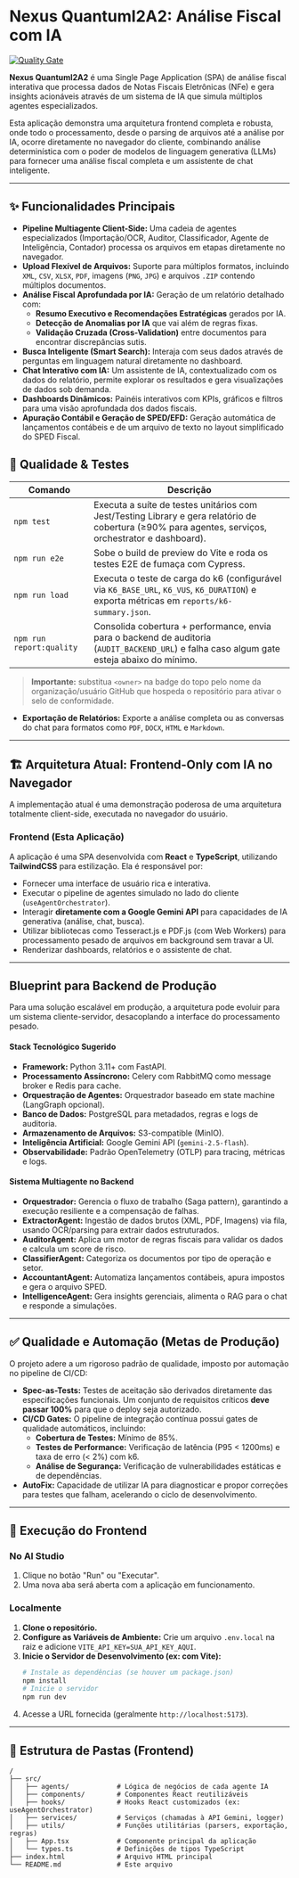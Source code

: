 # Nexus QuantumI2A2: Análise Fiscal com IA

[![Quality Gate](https://github.com/<owner>/Nexus-QuantumI2A2/actions/workflows/ci.yml/badge.svg)](https://github.com/<owner>/Nexus-QuantumI2A2/actions/workflows/ci.yml)

**Nexus QuantumI2A2** é uma Single Page Application (SPA) de análise fiscal interativa que processa dados de Notas Fiscais Eletrônicas (NFe) e gera insights acionáveis através de um sistema de IA que simula múltiplos agentes especializados.

Esta aplicação demonstra uma arquitetura frontend completa e robusta, onde todo o processamento, desde o parsing de arquivos até a análise por IA, ocorre diretamente no navegador do cliente, combinando análise determinística com o poder de modelos de linguagem generativa (LLMs) para fornecer uma análise fiscal completa e um assistente de chat inteligente.

---

## ✨ Funcionalidades Principais

*   **Pipeline Multiagente Client-Side:** Uma cadeia de agentes especializados (Importação/OCR, Auditor, Classificador, Agente de Inteligência, Contador) processa os arquivos em etapas diretamente no navegador.
*   **Upload Flexível de Arquivos:** Suporte para múltiplos formatos, incluindo `XML`, `CSV`, `XLSX`, `PDF`, imagens (`PNG`, `JPG`) e arquivos `.ZIP` contendo múltiplos documentos.
*   **Análise Fiscal Aprofundada por IA:** Geração de um relatório detalhado com:
    *   **Resumo Executivo e Recomendações Estratégicas** gerados por IA.
    *   **Detecção de Anomalias por IA** que vai além de regras fixas.
    *   **Validação Cruzada (Cross-Validation)** entre documentos para encontrar discrepâncias sutis.
*   **Busca Inteligente (Smart Search):** Interaja com seus dados através de perguntas em linguagem natural diretamente no dashboard.
*   **Chat Interativo com IA:** Um assistente de IA, contextualizado com os dados do relatório, permite explorar os resultados e gera visualizações de dados sob demanda.
*   **Dashboards Dinâmicos:** Painéis interativos com KPIs, gráficos e filtros para uma visão aprofundada dos dados fiscais.
*   **Apuração Contábil e Geração de SPED/EFD:** Geração automática de lançamentos contábeis e de um arquivo de texto no layout simplificado do SPED Fiscal.

## 🧪 Qualidade & Testes

| Comando | Descrição |
| --- | --- |
| `npm test` | Executa a suíte de testes unitários com Jest/Testing Library e gera relatório de cobertura (≥90% para agentes, serviços, orchestrator e dashboard). |
| `npm run e2e` | Sobe o build de preview do Vite e roda os testes E2E de fumaça com Cypress. |
| `npm run load` | Executa o teste de carga do k6 (configurável via `K6_BASE_URL`, `K6_VUS`, `K6_DURATION`) e exporta métricas em `reports/k6-summary.json`. |
| `npm run report:quality` | Consolida cobertura + performance, envia para o backend de auditoria (`AUDIT_BACKEND_URL`) e falha caso algum gate esteja abaixo do mínimo. |

> **Importante:** substitua `<owner>` na badge do topo pelo nome da organização/usuário GitHub que hospeda o repositório para ativar o selo de conformidade.
*   **Exportação de Relatórios:** Exporte a análise completa ou as conversas do chat para formatos como `PDF`, `DOCX`, `HTML` e `Markdown`.

---

## 🏗️ Arquitetura Atual: Frontend-Only com IA no Navegador

A implementação atual é uma demonstração poderosa de uma arquitetura totalmente client-side, executada no navegador do usuário.

### Frontend (Esta Aplicação)

A aplicação é uma SPA desenvolvida com **React** e **TypeScript**, utilizando **TailwindCSS** para estilização. Ela é responsável por:
*   Fornecer uma interface de usuário rica e interativa.
*   Executar o pipeline de agentes simulado no lado do cliente (`useAgentOrchestrator`).
*   Interagir **diretamente com a Google Gemini API** para capacidades de IA generativa (análise, chat, busca).
*   Utilizar bibliotecas como Tesseract.js e PDF.js (com Web Workers) para processamento pesado de arquivos em background sem travar a UI.
*   Renderizar dashboards, relatórios e o assistente de chat.

---

##  Blueprint para Backend de Produção

Para uma solução escalável em produção, a arquitetura pode evoluir para um sistema cliente-servidor, desacoplando a interface do processamento pesado.

#### Stack Tecnológico Sugerido
*   **Framework:** Python 3.11+ com FastAPI.
*   **Processamento Assíncrono:** Celery com RabbitMQ como message broker e Redis para cache.
*   **Orquestração de Agentes:** Orquestrador baseado em state machine (LangGraph opcional).
*   **Banco de Dados:** PostgreSQL para metadados, regras e logs de auditoria.
*   **Armazenamento de Arquivos:** S3-compatible (MinIO).
*   **Inteligência Artificial:** Google Gemini API (`gemini-2.5-flash`).
*   **Observabilidade:** Padrão OpenTelemetry (OTLP) para tracing, métricas e logs.

#### Sistema Multiagente no Backend

*   **Orquestrador:** Gerencia o fluxo de trabalho (Saga pattern), garantindo a execução resiliente e a compensação de falhas.
*   **ExtractorAgent:** Ingestão de dados brutos (XML, PDF, Imagens) via fila, usando OCR/parsing para extrair dados estruturados.
*   **AuditorAgent:** Aplica um motor de regras fiscais para validar os dados e calcula um score de risco.
*   **ClassifierAgent:** Categoriza os documentos por tipo de operação e setor.
*   **AccountantAgent:** Automatiza lançamentos contábeis, apura impostos e gera o arquivo SPED.
*   **IntelligenceAgent:** Gera insights gerenciais, alimenta o RAG para o chat e responde a simulações.

---

## ✅ Qualidade e Automação (Metas de Produção)

O projeto adere a um rigoroso padrão de qualidade, imposto por automação no pipeline de CI/CD:

*   **Spec-as-Tests:** Testes de aceitação são derivados diretamente das especificações funcionais. Um conjunto de requisitos críticos **deve passar 100%** para que o deploy seja autorizado.
*   **CI/CD Gates:** O pipeline de integração contínua possui gates de qualidade automáticos, incluindo:
    *   **Cobertura de Testes:** Mínimo de 85%.
    *   **Testes de Performance:** Verificação de latência (P95 < 1200ms) e taxa de erro (< 2%) com k6.
    *   **Análise de Segurança:** Verificação de vulnerabilidades estáticas e de dependências.
*   **AutoFix:** Capacidade de utilizar IA para diagnosticar e propor correções para testes que falham, acelerando o ciclo de desenvolvimento.

---

## 🚀 Execução do Frontend

### No AI Studio
1. Clique no botão "Run" ou "Executar".
2. Uma nova aba será aberta com a aplicação em funcionamento.

### Localmente
1. **Clone o repositório.**
2. **Configure as Variáveis de Ambiente:** Crie um arquivo `.env.local` na raiz e adicione `VITE_API_KEY=SUA_API_KEY_AQUI`.
3. **Inicie o Servidor de Desenvolvimento (ex: com Vite):**
   ```bash
   # Instale as dependências (se houver um package.json)
   npm install
   # Inicie o servidor
   npm run dev
   ```
4. Acesse a URL fornecida (geralmente `http://localhost:5173`).

---

## 📁 Estrutura de Pastas (Frontend)

```
/
├── src/
│   ├── agents/            # Lógica de negócios de cada agente IA
│   ├── components/        # Componentes React reutilizáveis
│   ├── hooks/             # Hooks React customizados (ex: useAgentOrchestrator)
│   ├── services/          # Serviços (chamadas à API Gemini, logger)
│   ├── utils/             # Funções utilitárias (parsers, exportação, regras)
│   ├── App.tsx            # Componente principal da aplicação
│   └── types.ts           # Definições de tipos TypeScript
├── index.html             # Arquivo HTML principal
└── README.md              # Este arquivo
```
